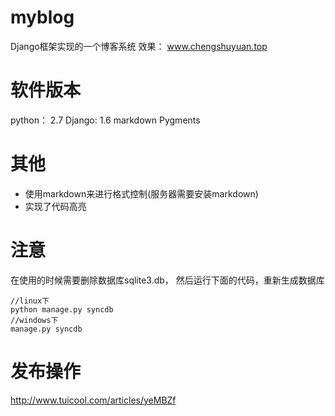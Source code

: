 # myblog
Django框架实现的一个博客系统
效果： www.chengshuyuan.top
# 软件版本
python： 2.7
Django: 1.6
markdown
Pygments
# 其他
- 使用markdown来进行格式控制(服务器需要安装markdown)
- 实现了代码高亮
# 注意
在使用的时候需要删除数据库sqlite3.db， 然后运行下面的代码，重新生成数据库
```
//linux下
python manage.py syncdb
//windows下
manage.py syncdb
```
# 发布操作
http://www.tuicool.com/articles/yeMBZf
